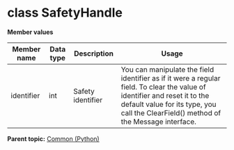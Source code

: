 # class SafetyHandle

 **Member values** 

|Member name|Data type|Description|Usage|
|-----------|---------|-----------|-----|
|identifier|int|Safety identifier|You can manipulate the field identifier as if it were a regular field. To clear the value of identifier and reset it to the default value for its type, you call the ClearField\(\) method of the Message interface.|

**Parent topic:** [Common \(Python\)](../../summary_pages/Common.md)

